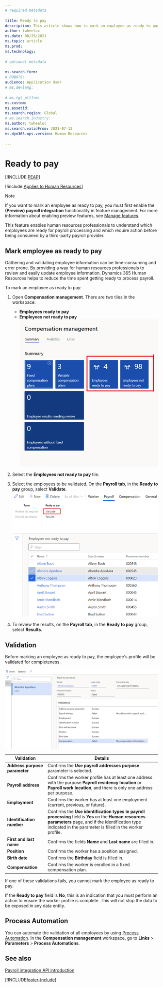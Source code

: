 ```yaml
---
# required metadata

title: Ready to pay
description: This article shows how to mark an employee as ready to pay in Dynamics 365 Human Resources.
author: twheeloc
ms.date: 08/25/2021
ms.topic: article
ms.prod: 
ms.technology: 

# optional metadata

ms.search.form: 
# ROBOTS: 
audience: Application User
# ms.devlang: 

# ms.tgt_pltfrm: 
ms.custom: 
ms.assetid: 
ms.search.region: Global
# ms.search.industry: 
ms.author: twheeloc
ms.search.validFrom: 2021-07-13
ms.dyn365.ops.version: Human Resources

---
```


# Ready to pay


[!INCLUDE [PEAP](../includes/peap-1.md)]

[!include [Applies to Human Resources](../includes/applies-to-hr.md)]

> [!NOTE]
> If you want to mark an employee as ready to pay, you must first enable the **(Preview) payroll integration** functionality in feature management. For more information about enabling preview features, see [Manage features](hr-admin-manage-features.md).

This feature enables human resources professionals to understand which employees are ready for payroll processing and which require action before being consumed by a third-party payroll provider.

## Mark employee as ready to pay

Gathering and validating employee information can be time-consuming and error prone. By providing a way for human resources professionals to review and easily update employee information, Dynamics 365 Human Resources helps to reduce the time spent getting ready to process payroll.

To mark an employee as ready to pay:

1. Open **Compensation management**. There are two tiles in the workspace: 
    - **Employees ready to pay**
    - **Employees not ready to pay**
    ![Compensation management workspace.](./media/hr-ready-to-pay-1-workspace.png)

2. Select the **Employees not ready to pay** tile.

3. Select the employees to be validated. On the **Payroll tab**, in the **Ready to pay** group, select **Validate**.
    ![Validate employees.](./media/hr-ready-to-pay-2-validate.png)

4. To review the results, on the **Payroll tab**, in the **Ready to pay** group, select **Results**.

## Validation

Before marking an employee as ready to pay, the employee's profile will be validated for completeness.

![Validate results.](./media/hr-ready-to-pay-3-results.png)

| Validation | Details |
| --- | --- |
| **Address purpose parameter** | Confirms the **Use payroll addresses purpose** parameter is selected. |
| **Payroll address** | Confirms the worker profile has at least one address with the purpose **Payroll residency location** or **Payroll work location**, and there is only one address per purpose. |
| **Employment** | Confirms the worker has at least one employment (current, previous, or future). |
| **Identification number** | Confirms the **Use identification types in payroll processing** field is **Yes** on the **Human resources parameters** page, and if the identification type indicated in the parameter is filled in the worker profile. |
| **First and last name** | Confirms the fields **Name** and **Last name** are filled in.|
| **Position** | Confirms the worker has a position assigned. |
| **Birth date** | Confirms the **Birthday** field is filled in. |
| **Compensation** | Confirms the worker is enrolled in a fixed compensation plan. |

If one of these validations fails, you cannot mark the employee as ready to pay.

If the **Ready to pay** field is **No**, this is an indication that you must perform an action to ensure the worker profile is complete. This will not stop the data to be exposed in any data entity. 

## Process Automation

You can automate the validation of all employees by using [Process Automation](/dynamics365/fin-ops-core/dev-itpro/sysadmin/process-automation). In the **Compensation management** workspace, go to **Links** \> **Parameters** \> **Process Automations**.

## See also

[Payroll integration API introduction](hr-admin-integration-payroll-api-introduction.md)<br>

[!INCLUDE[footer-include](../includes/footer-banner.md)]
